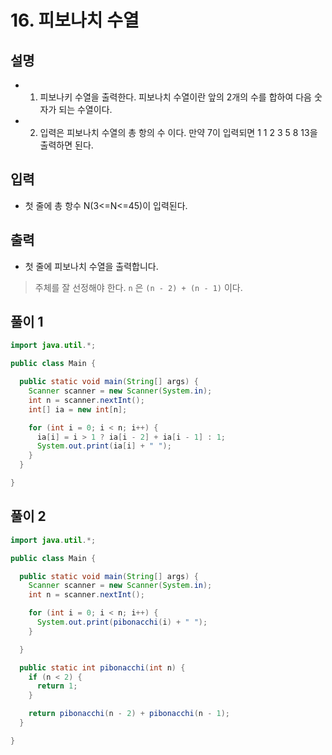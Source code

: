 # 16. 피보나치 수열

## 설명
* 1) 피보나키 수열을 출력한다. 피보나치 수열이란 앞의 2개의 수를 합하여 다음 숫자가 되는 수열이다.
* 2) 입력은 피보나치 수열의 총 항의 수 이다. 만약 7이 입력되면 1 1 2 3 5 8 13을 출력하면 된다.

## 입력
* 첫 줄에 총 항수 N(3<=N<=45)이 입력된다.

## 출력
* 첫 줄에 피보나치 수열을 출력합니다.

> 주체를 잘 선정해야 한다. `n` 은 `(n - 2) + (n - 1)` 이다.

## 풀이 1
```java
import java.util.*;

public class Main {

  public static void main(String[] args) {
    Scanner scanner = new Scanner(System.in);
    int n = scanner.nextInt();
    int[] ia = new int[n];

    for (int i = 0; i < n; i++) {
      ia[i] = i > 1 ? ia[i - 2] + ia[i - 1] : 1;
      System.out.print(ia[i] + " ");
    }
  }

}
```

## 풀이 2
```java
import java.util.*;

public class Main {

  public static void main(String[] args) {
    Scanner scanner = new Scanner(System.in);
    int n = scanner.nextInt();

    for (int i = 0; i < n; i++) {
      System.out.print(pibonacchi(i) + " ");
    }

  }

  public static int pibonacchi(int n) {
    if (n < 2) {
      return 1;
    }

    return pibonacchi(n - 2) + pibonacchi(n - 1);
  }

}
```
